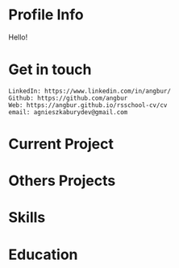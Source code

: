 # Profile Info
Hello!

# Get in touch
    LinkedIn: https://www.linkedin.com/in/angbur/
    Github: https://github.com/angbur
    Web: https://angbur.github.io/rsschool-cv/cv
    email: agnieszkaburydev@gmail.com
# Current Project

# Others Projects

# Skills

# Education

